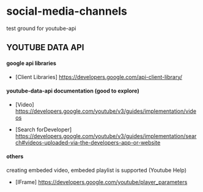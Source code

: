 # social-media-channels
test ground for youtube-api

## YOUTUBE DATA API

#### google api libraries
- [Client Libraries] https://developers.google.com/api-client-library/

#### youtube-data-api documentation (good to explore)
- [Video] https://developers.google.com/youtube/v3/guides/implementation/videos

- [Search forDeveloper] https://developers.google.com/youtube/v3/guides/implementation/search#videos-uploaded-via-the-developers-app-or-website

#### others
creating embeded video, embeded playlist is supported (Youtube Help)
- [IFrame] https://developers.google.com/youtube/player_parameters
